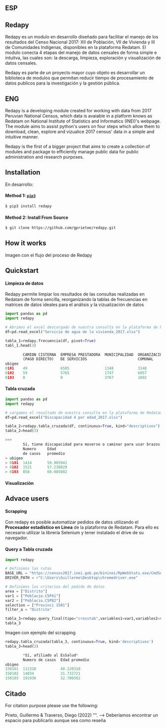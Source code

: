 ## ESP

## Redapy

Redapy es un modulo en desarrollo diseñado para facilitar el manejo de los resultados del Censo Nacional 2017: XII de Población, VII de Vivienda y III de Comunidades Indígenas, disponibles en la plataforma Redatam. El modulo conecta 4 etapas del manejo de datos censales de forma simple e intuitva, las cuales son: la descarga, limpieza, exploración y visualización de datos censales.

Redapy es parte de un proyecto mayor cuyo objeto es desarrollar un biblioteca de modulos que permitan reducir tiempo de procesamiento de datos publicos para la investigación y la gestión pública.


## ENG

Redapy is a developing module created for working with data from 2017 Peruvian National Census, which data is avaiable in a platform knows as Redatam on National Institute of Statistics and Informatics (INEI)'s webpage. The module aims to assist python's users on four steps which allow them to download, clean, explore and vizualice 2017 census' data in a simple and intuitive manner.

Redapy is the first of a bigger project that aims to create a collection of modules and package to efficiently manage public data for public administration and research purposes. 


## Installation 
En desarrollo:

#### Method 1: [`pip3`](https://pypi.org)

```bash
$ pip3 install redapy
```

#### Method 2: Install From Source

```bash
$ git clone https://github.com/gprietoe/redapy.git
```

## How it works

Imagen con el flujo del proceso de Redapy


## Quickstart

#### Limpieza de datos
Redapy permite limpiar los resultados de las consultas realizadas en Redatam de forma sencilla, reorganizando la tablas de frecuencias en matrices de datos ideales para el análisis y la vizualización de datos

```python
import pandas as pd
import redapy

# Abrimos el excel descargado de nuestra consulta en la plataforma de Redatam
df=pd.read_excel("Servicio de agua de la vivienda_2017.xlsx")

tabla_1=redapy.frecuencia(df, pivot=True)
tabl_1.head(3)
        
        CAMION CISTERNA  EMPRESA PRESTADORA  MUNICIPALIDAD  ORGANIZACION  VECINO
        (PAGO DIRECTO)	 DE SERVICIOS                       COMUNAL	
ubigeo					
0101	49	             6505                1348           3148          13
0102	59	             5765                1747           6057          14
0103	0	             0                   3767           1892          5
```
#### Tabla cruzada
```python
import pandas as pd
import redapy

# cargamos el resultado de nuestra consulta en la plataforma de Redatam
df=pd.read_excel("Discapacidad 4 por edad_2017.xlsx")

tabla_2=redapy.tabla_cruzada(df, continuous=True, kind="descriptivos")
tabla_2=head(3)

>>>
        Sí, tiene discapacidad para moverse o caminar para usar brazos y piernas
        Numero     Edad
        de casos   promedio
> ubigeo		
> 0101	1414       59.905941
> 0102	1521       57.236029
> 0103	858        60.085082

```

#### Visualización 



## Advace users

#### Scrapping
Con redapy es posible automatizar pedidos de datos utilizando el **Procesador estadístico en Linea** de la plataforma de Redatam.
Para ello es necesario utilizar la librería Selenium y tener instalado el drive de su navegador.

#### Query a Tabla cruzada
```python
import redapy

# Definimos las rutas
BASE_URL = "https://censos2017.inei.gob.pe/bininei/RpWebStats.exe/CmdSet?BASE=CPV2017DI&ITEM=PROGRED&lang=esp"
DRIVER_PATH = r"C:\Users\Guillermo\Desktop\chromedriver.exe"

# Definimos los criterios del pedido de datos
area = ["Distrito"]
var1 = ["Poblacio.C5P41"]
var2 = ["Poblacio.C5P82"]
selection = ["Provinci 1501"]
filter_a = "Distrito"

tabla_3=redapy.query_final(tipo="crosstab",variables1=var1,variables2=var2,area_break=area, selection=selection)
tabla_3 
```
Imagen con ejemplo del scrapping


```python 
redapy.tabla_cruzada(tabla_3, continuous=True, kind='descriptivos')
tabla_3=head(3)

        *Sí, afiliado al EsSalud*
        Numero de casos  Edad promedio
ubigeo		
150101	112328           40.220310
150102	14034            31.732721
150103	191936           32.700582

```


## Citado 

For citation purpose please use the following:

Prieto, Guillermo & Traverso, Diego (2022) "". --> Deberíamos encontrar un espacio para publicarlo aunque sea como reseña